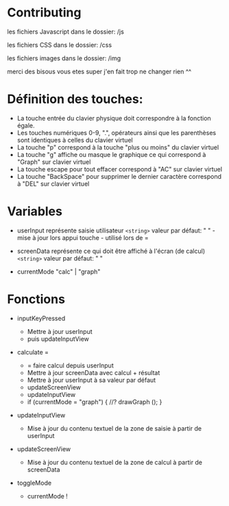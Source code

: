 # Contributing
les fichiers Javascript dans le dossier: /js

les fichiers CSS dans le dossier: /css

les fichiers images dans le dossier: /img

merci des bisous vous etes super j'en fait trop ne changer rien ^^

# Définition des touches:
- La touche entrée du clavier physique doit correspondre à la fonction égale.
- Les touches numériques  0-9, ".", opérateurs ainsi que les parenthèses sont identiques à celles du clavier virtuel
- La touche "p" correspond à la touche  "plus ou moins" du clavier virtuel
- La touche "g" affiche ou masque le graphique ce qui  correspond à "Graph" sur clavier virtuel 
- La touche escape pour tout effacer correspond à "AC" sur clavier virtuel
- La touche "BackSpace" pour  supprimer le dernier caractère correspond à "DEL" sur clavier virtuel

# Variables
- userInput
    représente saisie utilisateur
    `<string>`
    valeur par défaut: " "
        - mise à jour lors appui touche
        - utilisé lors de =


- screenData
    représente ce qui doit être affiché à l'écran (de calcul)
    `<string>`
    valeur par défaut: " "


- currentMode
    "calc" | "graph"

# Fonctions
- inputKeyPressed
    - Mettre à jour userInput
    - puis updateInputView

- calculate =
    - = faire calcul depuis userInput
    - Mettre à jour screenData avec calcul + résultat
    - Mettre à jour userInput à sa valeur par défaut
    - updateScreenView
    - updateInputView
    - if (currentMode = "graph") {
        //?
        drawGraph ();
        }

- updateInputView
    - Mise à jour du contenu textuel de la zone de saisie à partir de userInput

- updateScreenView
    - Mise à jour du contenu textuel de la zone de calcul à partir de screenData
		
- toggleMode
    - currentMode !